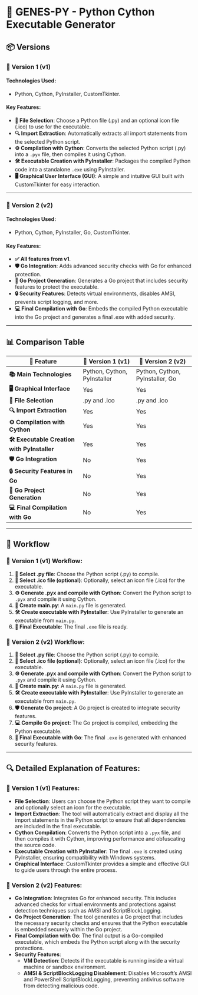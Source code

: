 # 🚀 **GENES-PY** - Python Cython Executable Generator

## 📦 **Versions**

### 🥇 **Version 1 (v1)**

#### **Technologies Used**:
- Python, Cython, PyInstaller, CustomTkinter.

#### **Key Features**:
- **📂 File Selection**: Choose a Python file (.py) and an optional icon file (.ico) to use for the executable.
- **🔍 Import Extraction**: Automatically extracts all import statements from the selected Python script.
- **⚙️ Compilation with Cython**: Converts the selected Python script (.py) into a `.pyx` file, then compiles it using Cython.
- **🛠️ Executable Creation with PyInstaller**: Packages the compiled Python code into a standalone `.exe` using PyInstaller.
- **🖥️ Graphical User Interface (GUI)**: A simple and intuitive GUI built with CustomTkinter for easy interaction.

---

### 🥈 **Version 2 (v2)**

#### **Technologies Used**:
- Python, Cython, PyInstaller, Go, CustomTkinter.

#### **Key Features**:
- **✅ All features from v1**.
- **🛡️ Go Integration**: Adds advanced security checks with Go for enhanced protection.
- **📁 Go Project Generation**: Generates a Go project that includes security features to protect the executable.
- **🔒 Security Features**: Detects virtual environments, disables AMSI, prevents script logging, and more.
- **💻 Final Compilation with Go**: Embeds the compiled Python executable into the Go project and generates a final .exe with added security.

---

## 📊 **Comparison Table**

| 🔧 **Feature**                             | 🥇 **Version 1 (v1)**                  | 🥈 **Version 2 (v2)**                       |
|------------------------------------------|----------------------------------------|---------------------------------------------|
| **📚 Main Technologies**                 | Python, Cython, PyInstaller            | Python, Cython, PyInstaller, Go             |
| **🖥️ Graphical Interface**               | Yes                                    | Yes                                          |
| **📂 File Selection**                    | .py and .ico                           | .py and .ico                                |
| **🔍 Import Extraction**                 | Yes                                    | Yes                                          |
| **⚙️ Compilation with Cython**           | Yes                                    | Yes                                          |
| **🛠️ Executable Creation with PyInstaller** | Yes                                | Yes                                          |
| **🛡️ Go Integration**                    | No                                     | Yes                                          |
| **🔒 Security Features in Go**           | No                                     | Yes                                          |
| **📁 Go Project Generation**             | No                                     | Yes                                          |
| **💻 Final Compilation with Go**         | No                                     | Yes                                          |

---

## 🔄 **Workflow**

### 🥇 **Version 1 (v1) Workflow**:

1. **📂 Select .py file**: Choose the Python script (.py) to compile.
2. **📂 Select .ico file (optional)**: Optionally, select an icon file (.ico) for the executable.
3. **⚙️ Generate .pyx and compile with Cython**: Convert the Python script to `.pyx` and compile it using Cython.
4. **📝 Create main.py**: A `main.py` file is generated.
5. **🛠️ Create executable with PyInstaller**: Use PyInstaller to generate an executable from `main.py`.
6. **🚀 Final Executable**: The final `.exe` file is ready.

### 🥈 **Version 2 (v2) Workflow**:

1. **📂 Select .py file**: Choose the Python script (.py) to compile.
2. **📂 Select .ico file (optional)**: Optionally, select an icon file (.ico) for the executable.
3. **⚙️ Generate .pyx and compile with Cython**: Convert the Python script to `.pyx` and compile it using Cython.
4. **📝 Create main.py**: A `main.py` file is generated.
5. **🛠️ Create executable with PyInstaller**: Use PyInstaller to generate an executable from `main.py`.
6. **🛡️ Generate Go project**: A Go project is created to integrate security features.
7. **💻 Compile Go project**: The Go project is compiled, embedding the Python executable.
8. **🚀 Final Executable with Go**: The final `.exe` is generated with enhanced security features.

---

## 🔍 **Detailed Explanation of Features**:

### 🥇 **Version 1 (v1) Features**:

- **File Selection**: Users can choose the Python script they want to compile and optionally select an icon for the executable.
- **Import Extraction**: The tool will automatically extract and display all the import statements in the Python script to ensure that all dependencies are included in the final executable.
- **Cython Compilation**: Converts the Python script into a `.pyx` file, and then compiles it with Cython, improving performance and obfuscating the source code.
- **Executable Creation with PyInstaller**: The final `.exe` is created using PyInstaller, ensuring compatibility with Windows systems.
- **Graphical Interface**: CustomTkinter provides a simple and effective GUI to guide users through the entire process.

### 🥈 **Version 2 (v2) Features**:

- **Go Integration**: Integrates Go for enhanced security. This includes advanced checks for virtual environments and protections against detection techniques such as AMSI and ScriptBlockLogging.
- **Go Project Generation**: The tool generates a Go project that includes the necessary security checks and ensures that the Python executable is embedded securely within the Go project.
- **Final Compilation with Go**: The final output is a Go-compiled executable, which embeds the Python script along with the security protections.
- **Security Features**: 
  - **VM Detection**: Detects if the executable is running inside a virtual machine or sandbox environment.
  - **AMSI & ScriptBlockLogging Disablement**: Disables Microsoft’s AMSI and PowerShell ScriptBlockLogging, preventing antivirus software from detecting malicious code.
